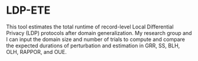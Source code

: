 # LDP-ETE
This tool estimates the total runtime of record-level Local Differential Privacy (LDP) protocols after domain generalization. My research group and I can input the domain size and number of trials to compute and compare the expected durations of perturbation and estimation in GRR, SS, BLH, OLH, RAPPOR, and OUE. 

